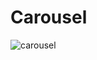 # Carousel


![carousel](https://user-images.githubusercontent.com/67917734/103306793-1f042280-4a17-11eb-981b-18be05492ec6.png)

